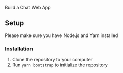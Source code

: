 Build a Chat Web App

## Setup
Please make sure you have Node.js and Yarn installed

### Installation
1. Clone the repository to your computer
2. Run `yarn bootstrap` to initialize the repository
